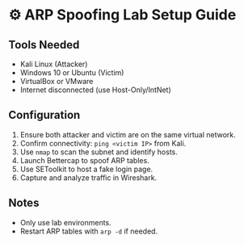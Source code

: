 # ⚙️ ARP Spoofing Lab Setup Guide

## Tools Needed
- Kali Linux (Attacker)
- Windows 10 or Ubuntu (Victim)
- VirtualBox or VMware
- Internet disconnected (use Host-Only/IntNet)

## Configuration
1. Ensure both attacker and victim are on the same virtual network.
2. Confirm connectivity: `ping <victim IP>` from Kali.
3. Use `nmap` to scan the subnet and identify hosts.
4. Launch Bettercap to spoof ARP tables.
5. Use SEToolkit to host a fake login page.
6. Capture and analyze traffic in Wireshark.

## Notes
- Only use lab environments.
- Restart ARP tables with `arp -d` if needed.
